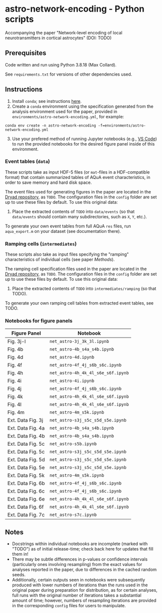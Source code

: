 # astro-network-encoding - Python scripts

Accompanying the paper "Network-level encoding of local neurotransmitters in cortical astrocytes" (DOI: TODO)

## Prerequisites

Code written and run using Python 3.8.18 (Max Collard).

See `requirements.txt` for versions of other dependencies used.

## Instructions

1. Install `conda`; see instructions [here](https://docs.anaconda.com/free/miniconda/miniconda-install/).
2. Create a `conda` environment using the specification generated from the analysis environment used for the paper, provided in `environments/astro-network-encoding.yml`, for example:
```
conda env create -n astro-network-encoding -f=environments/astro-network-encoding.yml
```
3. Use your prefered method of running Jupyter notebooks (e.g., [VS Code](https://code.visualstudio.com/docs/datascience/jupyter-notebooks)) to run the provided notebooks for the desired figure panel inside of this environment.

### Event tables (`data`)

These scripts take as input HDF-5 files (or `mat`-files in a HDF-compatible format) that contain summarized tables of AQuA event characteristics, in order to  save memory and hard disk space.

The event files used for generating figures in the paper are located in the [Dryad repository](TODO), as `TODO`. The configuration files in the `config` folder are set up to use these files by default. To use this original data:
1. Place the extracted contents of `TODO` into `data/events` (so that `data/events` should contain many subdirectories, such as `X`, `Y`, etc.).

To generate your own event tables from full AQuA `res` files, run `aqua_export.m` on your dataset (see documentation there).

### Ramping cells (`intermediates`)

These scripts also take as input files specifying the "ramping" characteristics of individual cells (see paper *Methods*).

The ramping cell specification files used in the paper are located in the [Dryad repository](TODO), as `TODO`. The configuration files in the `config` folder are set up to use these files by default. To use this original data:
1. Place the extracted contents of `TODO` into `intermediates/ramping` (so that TODO).

To generate your own ramping cell tables from extracted event tables, see TODO.

### Notebooks for figure panels

| Figure Panel | Notebook |
| ------------ | -------- |
| Fig. 3j-l | `net_astro-3j_3k_3l.ipynb` |
| Fig. 4b | `net_astro-4b_s4a_s4b.ipynb` |
| Fig. 4d | `net_astro-4d.ipynb` |
| Fig. 4f | `net_astro-4f_4j_s6b_s6c.ipynb` |
| Fig. 4h | `net_astro-4h_4k_4l_s6e_s6f.ipynb` |
| Fig. 4i | `net_astro-4i.ipynb` |
| Fig. 4j | `net_astro-4f_4j_s6b_s6c.ipynb` |
| Fig. 4k | `net_astro-4h_4k_4l_s6e_s6f.ipynb` |
| Fig. 4l | `net_astro-4h_4k_4l_s6e_s6f.ipynb` |
| Fig. 4m | `net_astro-4m_s5k.ipynb` |
| Ext. Data Fig. 3j | `net_astro-s3j_s5c_s5d_s5e.ipynb` |
| Ext. Data Fig. 4a | `net_astro-4b_s4a_s4b.ipynb` |
| Ext. Data Fig. 4b | `net_astro-4b_s4a_s4b.ipynb` |
| Ext. Data Fig. 5c | `net_astro-s5b.ipynb` |
| Ext. Data Fig. 5c | `net_astro-s3j_s5c_s5d_s5e.ipynb` |
| Ext. Data Fig. 5d | `net_astro-s3j_s5c_s5d_s5e.ipynb` |
| Ext. Data Fig. 5e | `net_astro-s3j_s5c_s5d_s5e.ipynb` |
| Ext. Data Fig. 5k | `net_astro-4m_s5k.ipynb` |
| Ext. Data Fig. 6b | `net_astro-4f_4j_s6b_s6c.ipynb` |
| Ext. Data Fig. 6c | `net_astro-4f_4j_s6b_s6c.ipynb` |
| Ext. Data Fig. 6e | `net_astro-4h_4k_4l_s6e_s6f.ipynb` |
| Ext. Data Fig. 6f | `net_astro-4h_4k_4l_s6e_s6f.ipynb` |
| Ext. Data Fig. 7c | `net_astro-s7c.ipynb` |

## Notes

* Docstrings within individual notebooks are incomplete (marked with "TODO") as of initial release-time; check back here for updates that fill them in!
* There may be subtle differences in p-values or confidence intervals (particularly ones involving resampling) from the exact values for analyses reported in the paper, due to differences in the cached random seeds.
* Additionally, certain outputs seen in notebooks were subsequently produced with lower numbers of iterations than the runs used in the original paper during preparation for distribution, as for certain analyses, full runs with the original number of iterations takes a substantial amount of time; however, numbers of resampling iterations are provided in the corresponding `config` files for users to manipulate.